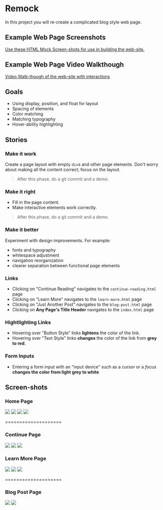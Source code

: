 # Remock


In this project you will re-create a complicated blog style web page.

## Example Web Page Screenshots

[Use these HTML Mock Screen-shots for use in building the web-site.](https://drive.google.com/drive/folders/1Y5G571wVANV62R0D_6vPe8YFQe9gAD6O?usp=sharing)

## Example Web Page Video Walkthough

[Video Walk-though of the web-site with interactions](https://drive.google.com/open?id=1XIVPNTcvcjIio1SaC2npyetsqlCvANN9)

## Goals

  * Using display, position, and float for layout
  * Spacing of elements
  * Color matching
  * Matching typography
  * Hover-ability highlighting

## Stories

<!--BOX-->
### Make it work

Create a page layout with empty `div`s and other page elements. Don't worry about making all the content correct; focus on the layout.

> After this phase, do a git commit and a demo.

<!--/BOX-->

<!--BOX-->
### Make it right

* Fill in the page content.
* Make interactive elements work correctly.

> After this phase, do a git commit and a demo.

<!--/BOX-->

<!--BOX-->
### Make it better

Experiment with design improvements. For example:

* fonts and typography
* whitespace adjustment
* navigation reorganization
* clearer separation between functional page elements

<!--/BOX-->

<!--BOX-->
### Links

- Clicking on "Continue Reading" navigates to the `continue-reading.html` page
- Clicking on "Learn More" navigates to the `learn-more.html` page
- Clicking on "Just Another Post" navigates to the `blog-post.html` page
- Clicking on **Any Page's Title Header** navigates to the `index.html` page

<!--/BOX-->

<!--BOX-->
### Hightlighting Links

- Hovering over "Button Style" links **lightens** the color of the link.
- Hovering over "Text Style" links **changes** the color of the link from **grey to red**.

<!--/BOX-->

<!--BOX-->
### Form Inputs

- Entering a form input with an "input device" such as a *cursor* or a *focus* **changes the color from light grey to white**

<!--/BOX-->


## Screen-shots

### Home Page

![](mock_screenshots/home-1.png)
![](mock_screenshots/home-2.png)
![](mock_screenshots/home-3.png)
![](mock_screenshots/home-4.png)

====================

### Continue Page

![](mock_screenshots/right-1.png)
![](mock_screenshots/right-2.png)
![](mock_screenshots/right-3.png)

### Learn More Page

![](mock_screenshots/left-1.png)
![](mock_screenshots/left-2.png)
![](mock_screenshots/left-3.png)

====================

### Blog Post Page

![](mock_screenshots/none-1.png)
![](mock_screenshots/none-2.png)
